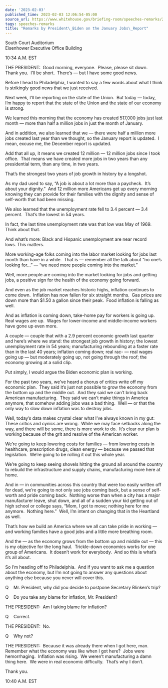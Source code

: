 ```yaml
---
date: '2023-02-03'
published_time: 2023-02-03 12:06:54-05:00
source_url: https://www.whitehouse.gov/briefing-room/speeches-remarks/2023/02/03/remarks-by-president-biden-on-the-january-jobs-report-2/
tags: speeches-remarks
title: "Remarks by President\_Biden on the January Jobs\_Report"
---
```

 
South Court Auditorium  
Eisenhower Executive Office Building

10:34 A.M. EST

THE PRESIDENT:  Good morning, everyone.  Please, please sit down.  Thank
you.  I’ll be short.  There’s — but I have some good news.  
  
Before I head to Philadelphia, I wanted to say a few words about what I
think is strikingly good news that we just received.  
  
Next week, I’ll be reporting on the state of the Union.  But today —
today, I’m happy to report that the state of the Union and the state of
our economy is strong.  
  
We learned this morning that the economy has created 517,000 jobs just
last month — more than half a million jobs in just the month of
January. 

And in addition, we also learned that we — there were half a million
more jobs created last year than we thought, so the January report is
updated.  I mean, excuse me, the December report is updated.  
  
Add that all up, it means we created 12 million — 12 million jobs since
I took office.  That means we have created more jobs in two years than
any presidential term, than any time, in two years.  
  
That’s the strongest two years of job growth in history by a longshot.  
  
As my dad used to say, “A job is about a lot more than a paycheck.  It’s
about your dignity.”  And 12 million more Americans get up every morning
knowing they can provide for their families with the dignity and sense
of self-worth that had been missing.  
  
We also learned that the unemployment rate fell to 3.4 percent — 3.4
percent.  That’s the lowest in 54 years.  
  
In fact, the last time unemployment rate was that low was May of 1969. 
Think about that.  
  
And what’s more: Black and Hispanic unemployment are near record
lows. This matters.  
  
More working-age folks coming into the labor market looking for jobs
last month than have in a while.  That is — remember all the talk about
“no one’s looking for…” — “we need more people coming into the
market.”  
  
Well, more people are coming into the market looking for jobs and
getting jobs, a positive sign for the health of the economy going
forward.  
  
And even as the job market reaches historic highs, inflation continues
to come down.  Inflation has now fallen for six straight months.  Gas
prices are down more than $1.50 a gallon since their peak.  Food
inflation is falling as well.  
  
And as inflation is coming down, take-home pay for workers is going up. 
Real wages are up.  Wages for lower-income and middle-income workers
have gone up even more.  
  
A couple — couple that with a 2.9 percent economic growth last quarter
and here’s where we stand: the strongest job growth in history; the
lowest unemployment rate in 54 years; manufacturing rebounding at a
faster rate than in the last 40 years; inflation coming down; real rac-
— real wages going up — but moderately going up, not going through the
roof; the economy growing at a solid clip.  
  
Put simply, I would argue the Biden economic plan is working.

For the past two years, we’ve heard a chorus of critics write off my
economic plan.  They said it’s just not possible to grow the economy
from the bottom up and the middle out.  And they said we can’t bring
back American manufacturing.  They said we can’t make things in America
anymore, that somehow adding jobs was a bad thing.  Well — or that the
only way to slow down inflation was to destroy jobs.

Well, today’s data makes crystal clear what I’ve always known in my gut:
These critics and cynics are wrong.  While we may face setbacks along
the way, and there will be some, there is more work to do.  It’s clear
our plan is working because of the grit and resolve of the American
worker.

We’re going to keep lowering costs for families — from lowering costs in
healthcare, prescription drugs, clean energy — because we passed that
legislation.  We’re going to be rolling it out this whole year.

We’re going to keep seeing shovels hitting the ground all around the
country to rebuild the infrastructure and supply chains, manufacturing
more here at home.

And in — in communities across this country that were too easily written
off for dead, we’re going to not only see jobs coming back, but a sense
of self-worth and pride coming back.  Nothing worse than when a city has
a major manufacturer leave, shut down, and all of a sudden your kid
getting out of high school or college says, “Mom, I got to move; nothing
here for me anymore.  Nothing here.”  Well, I’m intent on changing that
in the Heartland as well. 

That’s how we build an America where we all can take pride in working —
and working families have a good jobs and a little more breathing room. 

And the — as the economy grows from the bottom up and middle out — this
is my objective for the long haul.  Trickle-down economics works for one
group of Americans.  It doesn’t work for everybody.  And so this is
what’s it’s all about.   

So I’m heading off to Philadelphia.  And if you want to ask me a
question about the economy, but I’m not going to answer any questions
about anything else because you never will cover this.

Q    Mr. President, why did you decide to postpone Secretary Blinken’s
trip?

Q    Do you take any blame for inflation, Mr. President?

THE PRESIDENT:  Am I taking blame for inflation?

Q    Correct.

THE PRESIDENT:  No.

Q    Why not?

THE PRESIDENT:  Because it was already there when I got here, man. 
Remember what the economy was like when I got here?  Jobs were
hemorrhaging.  Inflation was rising.  We weren’t manufacturing a damn
thing here.  We were in real economic difficulty.  That’s why I don’t.

Thank you.

10:40 A.M. EST
